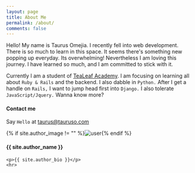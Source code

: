 ```yaml
---
layout: page
title: About Me
permalink: /about/
comments: false
---
```


Hello! My name is Taurus Omejia. I recently fell into web development.
There is so much to learn in this space. It seems there's something new popping up everyday. Its overwhelming!
Nevertheless I am loving this journey. I have learned so much, and I am committed to stick with it.

Currently I am a student of [TeaLeaf Academy](https://www.gotealeaf.com/). I am focusing on
learning all about `Ruby & Rails` and the backend. I also dabble in `Python.`
After I get a handle on `Rails,` I want to jump head first into `Django.`
I also tolerate `JavaScript/Jquery.` Wanna know more?

#### Contact me

Say `Hello` at <taurus@tauruso.com>


<div class="profile {% if page.featured == true %} featured {% endif %}">
    {% if site.author_image != "" %}<img src="{{ site.author_image }}" class="profileimage" alt="user">{% endif %}
    <h4>{{ site.author_name }}</h4>
    
    <p>{{ site.author_bio }}</p>
    <hr>
</div>


